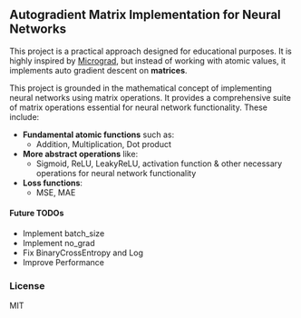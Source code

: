 ## Autogradient Matrix Implementation for Neural Networks

This project is a practical approach designed for educational purposes. It is highly inspired by [Micrograd](https://github.com/karpathy/micrograd), but instead of working with atomic values, it implements auto gradient descent on **matrices**.

This project is grounded in the mathematical concept of implementing neural networks using matrix operations. It provides a comprehensive suite of matrix operations essential for neural network functionality. These include:
- **Fundamental atomic functions** such as:
  - Addition, Multiplication, Dot product
- **More abstract operations** like:
  - Sigmoid, ReLU, LeakyReLU, activation function & other necessary operations for neural network functionality
- **Loss functions**:
  - MSE, MAE

#### Future TODOs
- Implement batch_size
- Implement no_grad
- Fix BinaryCrossEntropy and Log
- Improve Performance

### License
MIT
